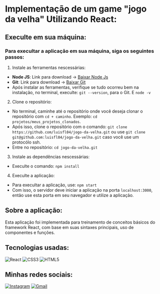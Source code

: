 # Implementação de um game "jogo da velha" Utilizando React:

## Execulte em sua máquina:
### Para execultar a aplicação em sua máquina, siga os seguintes passos:

1. Instale as ferramentas nescessárias:
- **Node JS**: Link para download -> [Baixar Node Js](https://nodejs.org/)
- **Git**: Link para download -> [Baixar Git](https://git-scm.com/downloads)
- Após instalar as ferramentas, verifique se tudo ocorreu bem na instalação, no terminal, execulte: ``git --version``, para o Git. E ``node -v`` 

2. Clone o repositório:
- No terminal, caminhe até o repositório onde você deseja clonar o repositório com ``cd + caminho``. Exemplo: ``cd projetos/meus_projetos_clonados``.
- Após isso, clone o repositório com o comando: ``git clone  https://github.com/luisfl04/jogo-da-velha.git`` ou use ``git clone git@github.com:luisfl04/jogo-da-velha.git`` caso você use um protocólo ssh.
- Entre no repositório: ``cd jogo-da-velha.git``

3. Instale as dependências nescessárias:
- Execulte o comando: ``npm install``

4. Execulte a aplicação:
- Para execultar a aplicação, use: ``npm start``
- Com isso, o servidor deve iniciar a aplicação na porta ``localhost:3000``, então use esta porta em seu navegador e utilize a aplicação.

## Sobre a aplicação:
Esta aplicação foi implementada para treinamento de conceitos básicos do framework React, com base em suas sintaxes principais, uso de componentes e funções.

## Tecnologias usadas:
![React](https://img.shields.io/badge/react-%2320232a.svg?style=for-the-badge&logo=react&logoColor=%2361DAFB)
![CSS3](https://img.shields.io/badge/css3-%231572B6.svg?style=for-the-badge&logo=css3&logoColor=white)
![HTML5](https://img.shields.io/badge/html5-%23E34F26.svg?style=for-the-badge&logo=html5&logoColor=white)

## Minhas redes sociais:
[![Instagram](https://img.shields.io/badge/-Instagram-000?style=for-the-badge&logo=instagram&logoColor=FFF&color:FFF)](https://www.instagram.com/luisfl04_/) 
[![Gmail](https://img.shields.io/badge/Gmail-D14836?style=for-the-badge&logo=gmail&logoColor=white)](mailto:luisfelipecontato08@gmail.com)